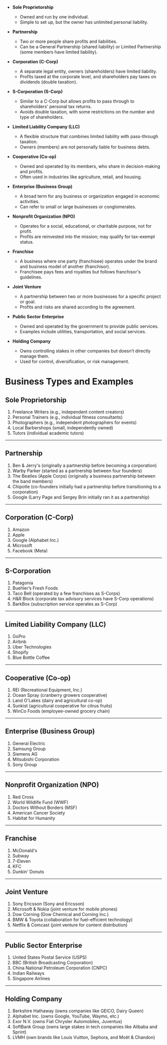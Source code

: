 
- **Sole Proprietorship**  
  - Owned and run by one individual.  
  - Simple to set up, but the owner has unlimited personal liability.

- **Partnership**  
  - Two or more people share profits and liabilities.  
  - Can be a General Partnership (shared liability) or Limited Partnership (some members have limited liability).

- **Corporation (C-Corp)**  
  - A separate legal entity, owners (shareholders) have limited liability.  
  - Profits taxed at the corporate level, and shareholders pay taxes on dividends (double taxation).

- **S-Corporation (S-Corp)**  
  - Similar to a C-Corp but allows profits to pass through to shareholders' personal tax returns.  
  - Avoids double taxation, with some restrictions on the number and type of shareholders.

- **Limited Liability Company (LLC)**  
  - A flexible structure that combines limited liability with pass-through taxation.  
  - Owners (members) are not personally liable for business debts.

- **Cooperative (Co-op)**  
  - Owned and operated by its members, who share in decision-making and profits.  
  - Often used in industries like agriculture, retail, and housing.

- **Enterprise (Business Group)**  
  - A broad term for any business or organization engaged in economic activities.  
  - Can refer to small or large businesses or conglomerates.

- **Nonprofit Organization (NPO)**  
  - Operates for a social, educational, or charitable purpose, not for profit.  
  - Profits are reinvested into the mission; may qualify for tax-exempt status.

- **Franchise**  
  - A business where one party (franchisee) operates under the brand and business model of another (franchisor).  
  - Franchisee pays fees and royalties but follows franchisor's guidelines.

- **Joint Venture**  
  - A partnership between two or more businesses for a specific project or goal.  
  - Profits and risks are shared according to the agreement.

- **Public Sector Enterprise**  
  - Owned and operated by the government to provide public services.  
  - Examples include utilities, transportation, and social services.

- **Holding Company**  
  - Owns controlling stakes in other companies but doesn’t directly manage them.  
  - Used for control, diversification, or risk management.


# Business Types and Examples

## **Sole Proprietorship**
1. Freelance Writers (e.g., independent content creators)
2. Personal Trainers (e.g., individual fitness consultants)
3. Photographers (e.g., independent photographers for events)
4. Local Barbershops (small, independently owned)
5. Tutors (individual academic tutors)

---

## **Partnership**
1. Ben & Jerry's (originally a partnership before becoming a corporation)
2. Warby Parker (started as a partnership between four founders)
3. The Beatles (Apple Corps) (originally a business partnership between the band members)
4. Chipotle (co-founders initially had a partnership before transitioning to a corporation)
5. Google (Larry Page and Sergey Brin initially ran it as a partnership)

---

## **Corporation (C-Corp)**
1. Amazon
2. Apple
3. Google (Alphabet Inc.)
4. Microsoft
5. Facebook (Meta)

---

## **S-Corporation**
1. Patagonia
2. Buehler’s Fresh Foods
3. Taco Bell (operated by a few franchises as S-Corps)
4. H&R Block (corporate tax advisory services have S-Corp operations)
5. BarkBox (subscription service operates as S-Corp)

---

## **Limited Liability Company (LLC)**
1. GoPro
2. Airbnb
3. Uber Technologies
4. Shopify
5. Blue Bottle Coffee

---

## **Cooperative (Co-op)**
1. REI (Recreational Equipment, Inc.)
2. Ocean Spray (cranberry growers cooperative)
3. Land O'Lakes (dairy and agricultural co-op)
4. Sunkist (agricultural cooperative for citrus fruits)
5. WinCo Foods (employee-owned grocery chain)

---

## **Enterprise (Business Group)**
1. General Electric
2. Samsung Group
3. Siemens AG
4. Mitsubishi Corporation
5. Sony Group

---

## **Nonprofit Organization (NPO)**
1. Red Cross
2. World Wildlife Fund (WWF)
3. Doctors Without Borders (MSF)
4. American Cancer Society
5. Habitat for Humanity

---

## **Franchise**
1. McDonald's
2. Subway
3. 7-Eleven
4. KFC
5. Dunkin' Donuts

---

## **Joint Venture**
1. Sony Ericsson (Sony and Ericsson)
2. Microsoft & Nokia (joint venture for mobile phones)
3. Dow Corning (Dow Chemical and Corning Inc.)
4. BMW & Toyota (collaboration for fuel-efficient technology)
5. Netflix & Comcast (joint venture for content distribution)

---

## **Public Sector Enterprise**
1. United States Postal Service (USPS)
2. BBC (British Broadcasting Corporation)
3. China National Petroleum Corporation (CNPC)
4. Indian Railways
5. Singapore Airlines

---

## **Holding Company**
1. Berkshire Hathaway (owns companies like GEICO, Dairy Queen)
2. Alphabet Inc. (owns Google, YouTube, Waymo, etc.)
3. Exor N.V. (owns Fiat Chrysler Automobiles, Juventus)
4. SoftBank Group (owns large stakes in tech companies like Alibaba and Sprint)
5. LVMH (own brands like Louis Vuitton, Sephora, and Moët & Chandon)
